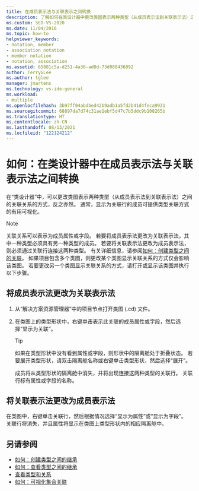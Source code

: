 ```yaml
---
title: 在成员表示法与关联表示之间转换
description: 了解如何在类设计器中更改类图表示两种类型（从成员表示法到关联表示法）之间的关联关系的方式，反之亦然。
ms.custom: SEO-VS-2020
ms.date: 11/04/2016
ms.topic: how-to
helpviewer_keywords:
- notation, member
- association notation
- member notation
- notation, association
ms.assetid: 65881c5a-d251-4a36-ad0d-73d088436092
author: TerryGLee
ms.author: tglee
manager: jmartens
ms.technology: vs-ide-general
ms.workload:
- multiple
ms.openlocfilehash: 3b97ff04abdbed42b9adb1a5fd2b41d4feca9931
ms.sourcegitcommit: 68897da7d74c31ae1ebf5d47c7b5ddc9b108265b
ms.translationtype: HT
ms.contentlocale: zh-CN
ms.lasthandoff: 08/13/2021
ms.locfileid: "122124212"
---
```

# <a name="how-to-change-between-member-notation-and-association-notation-in-class-designer"></a>如何：在类设计器中在成员表示法与关联表示法之间转换

在“类设计器”中，可以更改类图表示两种类型（从成员表示法到关联表示法）之间的关联关系的方式，反之亦然。 通常，显示为关联行的成员可提供类型关联方式的有用可视化。

> [!NOTE]
> 关联关系可以表示为成员属性或字段。 若要将成员表示法更改为关联表示法，其中一种类型必须具有另一种类型的成员。 若要将关联表示法更改为成员表示法，则必须通过关联行连接这两种类型。 有关详细信息，请参阅[如何：创建类型之间的关联](how-to-create-associations-between-types.md)。 如果项目包含多个类图，则更改某个类图显示关联关系的方式仅会影响该类图。 若要更改另一个类图显示关联关系的方式，请打开或显示该类图并执行以下步骤。

## <a name="to-change-member-notation-to-association-notation"></a>将成员表示法更改为关联表示法

1. 从“解决方案资源管理器”中的项目节点打开类图 (.cd) 文件。

2. 在类图上的类型形状中，右键单击表示此关联的成员属性或字段，然后选择“显示为关联”。

    > [!TIP]
    > 如果在类型形状中没有看到属性或字段，则形状中的隔离舱处于折叠状态。 若要展开类型形状，请双击隔离舱名称或右键单击类型形状，然后选择“展开”。

    成员将从类型形状的隔离舱中消失，并将出现连接这两种类型的关联行。 关联行标有属性或字段的名称。

## <a name="to-change-association-notation-to-member-notation"></a>将关联表示法更改为成员表示法

在类图中，右键单击关联行，然后根据情况选择“显示为属性”或“显示为字段”。 关联行将消失，并且属性将显示在类图上类型形状内的相应隔离舱中。

## <a name="see-also"></a>另请参阅

- [如何：创建类型之间的继承](how-to-create-inheritance-between-types.md)
- [如何：查看类型之间的继承](how-to-view-inheritance-between-types.md)
- [查看类型和关系](designing-and-viewing-classes-and-types.md)
- [如何：可视化集合关联](how-to-visualize-a-collection-association.md)
